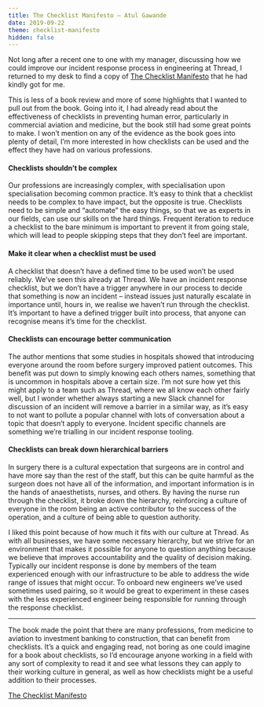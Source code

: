 ```yaml
---
title: The Checklist Manifesto – Atul Gawande
date: 2019-09-22
theme: checklist-manifesto
hidden: false
---
```


Not long after a recent one to one with my manager, discussing how we could improve our
incident response process in engineering at Thread, I returned to my desk to
find a copy of [The Checklist Manifesto][checklist-manifesto] that he had kindly
got for me.

This is less of a book review and more of some highlights that I wanted to pull
out from the book. Going into it, I had already read about the effectiveness of
checklists in preventing human error, particularly in commercial aviation and
medicine, but the book still had some great points to make. I won’t mention on
any of the evidence as the book goes into plenty of detail, I’m more interested
in how checklists can be used and the effect they have had on various
professions.

#### Checklists shouldn’t be complex

Our professions are increasingly complex, with specialisation upon
specialisation becoming common practice. It’s easy to think that a checklist
needs to be complex to have impact, but the opposite is true. Checklists need to
be simple and “automate” the easy things, so that we as experts in our fields,
can use our skills on the hard things. Frequent iteration to reduce a checklist
to the bare minimum is important to prevent it from going stale, which will lead
to people skipping steps that they don’t feel are important.

#### Make it clear when a checklist must be used

A checklist that doesn’t have a defined time to be used won’t be used reliably.
We’ve seen this already at Thread. We have an incident response checklist, but
we don’t have a trigger anywhere in our process to decide that something is now
an incident – instead issues just naturally escalate in importance until, hours
in, we realise we haven’t run through the checklist. It’s important to have a
defined trigger built into process, that anyone can recognise means it’s time
for the checklist.

#### Checklists can encourage better communication

The author mentions that some studies in hospitals showed that introducing
everyone around the room before surgery improved patient outcomes. This benefit
was put down to simply knowing each others names, something that is uncommon in
hospitals above a certain size. I’m not sure how yet this might apply to a team
such as Thread, where we all know each other fairly well, but I wonder whether
always starting a new Slack channel for discussion of an incident will remove a
barrier in a similar way, as it’s easy to not want to pollute a popular channel
with lots of conversation about a topic that doesn’t apply to everyone. Incident
specific channels are something we’re trialling in our incident response
tooling.

#### Checklists can break down hierarchical barriers

In surgery there is a cultural expectation that surgeons are in control and have
more say than the rest of the staff, but this can be quite harmful as the
surgeon does not have all of the information, and important information is in
the hands of anaesthetists, nurses, and others. By having the nurse run through
the checklist, it broke down the hierarchy, reinforcing a culture of everyone in
the room being an active contributor to the success of the operation, and a
culture of being able to question authority.

I liked this point because of how much it fits with our culture at Thread. As
with all businesses, we have some necessary hierarchy, but we strive for an
environment that makes it possible for anyone to question anything because we
believe that improves accountability and the quality of decision making.
Typically our incident response is done by members of the team experienced
enough with our infrastructure to be able to address the wide range of issues
that might occur. To onboard new engineers we’ve used sometimes used pairing, so
it would be great to experiment in these cases with the less experienced
engineer being responsible for running through the response checklist.

---

The book made the point that there are many professions, from medicine to
aviation to investment banking to construction, that can benefit from
checklists. It’s a quick and engaging read, not boring as one could imagine for
a book about checklists, so I’d encourage anyone working in a field with any
sort of complexity to read it and see what lessons they can apply to their
working culture in general, as well as how checklists might be a useful addition
to their processes.

[The Checklist Manifesto][checklist-manifesto]

[checklist-manifesto]: https://www.amazon.co.uk/gp/product/1846683149/ref=as_li_qf_asin_il_tl?ie=UTF8&tag=danpalmer07-21&creative=6738&linkCode=as2&creativeASIN=1846683149&linkId=6f8484d6289054dbc0ef13dc791f641d
